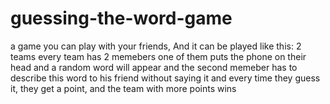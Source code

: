 # guessing-the-word-game
a game you can play with your friends, And it can be played like this: 2 teams every team has 2 memebers one of them puts the phone on their head and a random word will appear and the second memeber has to describe this word to his friend without saying it and every time they guess it, they get a point, and the team with more points wins 
